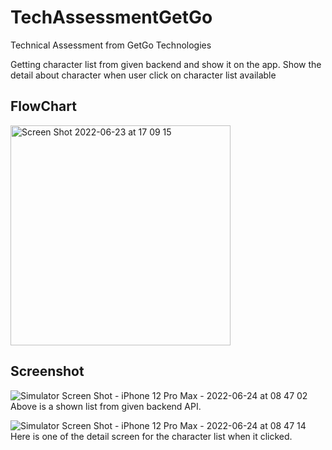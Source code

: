 # TechAssessmentGetGo
Technical Assessment from GetGo Technologies

Getting character list from given backend and show it on the app. Show the detail about character when user click on character list available

## FlowChart
<img width="352" alt="Screen Shot 2022-06-23 at 17 09 15" src="https://user-images.githubusercontent.com/41950349/175277232-01273741-0cff-4bfd-a81a-c170dc3fdf3f.png">

## Screenshot
![Simulator Screen Shot - iPhone 12 Pro Max - 2022-06-24 at 08 47 02](https://user-images.githubusercontent.com/41950349/175445992-5b14a932-f440-43c3-b033-dbbf25f83a59.png)
Above is a shown list from given backend API.

![Simulator Screen Shot - iPhone 12 Pro Max - 2022-06-24 at 08 47 14](https://user-images.githubusercontent.com/41950349/175446063-b55ef45e-a072-4991-90c8-c715747382ab.png)
Here is one of the detail screen for the character list when it clicked.
